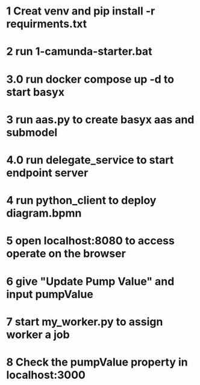 # 1 Creat venv and pip install -r requirments.txt 

# 2 run 1-camunda-starter.bat

# 3.0 run docker compose up -d to start basyx
# 3 run aas.py to create basyx aas and submodel 

# 4.0 run delegate_service to start endpoint server

# 4 run python_client to deploy diagram.bpmn

# 5 open localhost:8080 to access operate on the browser

# 6 give "Update Pump Value" and input pumpValue

# 7 start my_worker.py to assign worker a job

# 8 Check the pumpValue property in localhost:3000
 